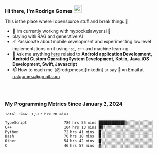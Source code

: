 
### Hi there, I'm Rodrigo Gomes <img src="https://media.giphy.com/media/hvRJCLFzcasrR4ia7z/giphy.gif" width="25px">
This is the place where I opensource stuff and break things 🤣
- 🔭 I’m currently working with mypocketlawyer.ai 💜
- playing with RAG and generative AI
- ☄️ Passionate about mobile development and experimenting low level implementations on it using `jsi`, `c++` and machine learning
- 💬 Ask me anything [here](https://github.com/rodgomesc/rodgomesc/issues) related to <b>Android application Development, Android Custom Operating System Development, Kotlin, Java, iOS Development, Swift, Javascript</b>
- 📫 How to reach me: [@rodgomesc][linkedin] or say 👋 on Email at [rodgomesc@gmail.com](mailto:rodgomesc@gmail.com)


<br/>

<!-- 
<picture>
  <img src="/github-metrics.svg" alt="Metrics">
</picture>
-->

</br>

### My Programming Metrics Since January 2, 2024 


<!--START_SECTION:waka-->

```txt
Total Time: 1,517 hrs 20 mins

TypeScript                 780 hrs 55 mins ████████████▒░░░░░░░░░░░░   49.68 %
C++                        104 hrs 13 mins █▓░░░░░░░░░░░░░░░░░░░░░░░   06.63 %
Python                     72 hrs 41 mins  █░░░░░░░░░░░░░░░░░░░░░░░░   04.62 %
Bash                       70 hrs 18 mins  █░░░░░░░░░░░░░░░░░░░░░░░░   04.47 %
Other                      54 hrs 42 mins  █░░░░░░░░░░░░░░░░░░░░░░░░   03.48 %
C                          46 hrs 57 mins  ▓░░░░░░░░░░░░░░░░░░░░░░░░   02.99 %
```

<!--END_SECTION:waka-->
